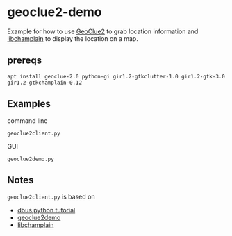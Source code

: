 # geoclue2-demo

Example for how to use
[GeoClue2](http://www.freedesktop.org/wiki/Software/GeoClue/)
to grab location information and
[libchamplain](https://projects.gnome.org/libchamplain/)
to display the location on a map.


## prereqs

    apt install geoclue-2.0 python-gi gir1.2-gtkclutter-1.0 gir1.2-gtk-3.0 gir1.2-gtkchamplain-0.12


## Examples
command line

    geoclue2client.py

GUI

    geoclue2demo.py


## Notes

`geoclue2client.py` is based on

* [dbus python tutorial](http://dbus.freedesktop.org/doc/dbus-python/doc/tutorial.html)
* [geoclue2demo](https://github.com/parinporecha/GeoClue2-Locator-pythonhttps://github.com/parinporecha/GeoClue2-Locator-python)
* [libchamplain](https://projects.gnome.org/libchamplain/)
